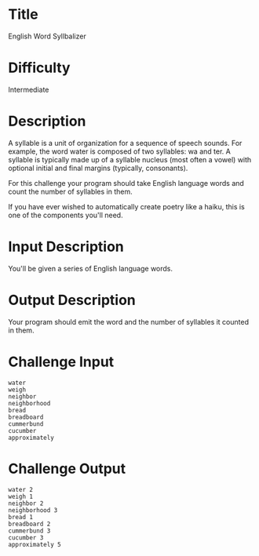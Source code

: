 # Title

English Word Syllbalizer

# Difficulty

Intermediate

# Description

A syllable is a unit of organization for a sequence of speech sounds. For example, the word water is composed of two syllables: wa and ter. A syllable is typically made up of a syllable nucleus (most often a vowel) with optional initial and final margins (typically, consonants).

For this challenge your program should take English language words and count the number of syllables in them.

If you have ever wished to automatically create poetry like a haiku, this is one of the components you'll need. 

# Input Description

You'll be given a series of English language words.

# Output Description

Your program should emit the word and the number of syllables it counted in them.

# Challenge Input

    water
    weigh
    neighbor
    neighborhood
    bread
    breadboard
    cummerbund
    cucumber
    approximately
    
# Challenge Output

    water 2 
    weigh 1
    neighbor 2
    neighborhood 3 
    bread 1 
    breadboard 2
    cummerbund 3
    cucumber 3 
    approximately 5
